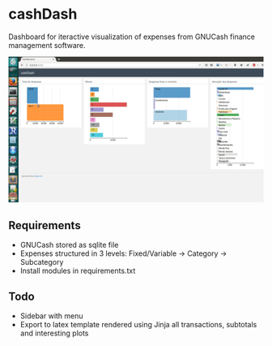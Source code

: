 cashDash
========

Dashboard for iteractive visualization of expenses from GNUCash finance management software.

![showcase](/showcase.gif)

Requirements
------------

* GNUCash stored as sqlite file
* Expenses structured in 3 levels: Fixed/Variable -> Category -> Subcategory
* Install modules in requirements.txt 

Todo
----

* Sidebar with menu
* Export to latex template rendered using Jinja all transactions, subtotals and interesting plots


